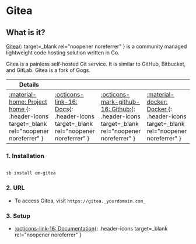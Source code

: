 # Gitea

## What is it?

[Gitea](https://gitea.io/en-us/){: target=_blank rel="noopener noreferrer" } is a community managed lightweight code hosting solution written in Go.

Gitea is a painless self-hosted Git service. It is similar to GitHub, Bitbucket, and GitLab. Gitea is a fork of Gogs.

| Details     |             |             |             |
|-------------|-------------|-------------|-------------|
| [:material-home: Project home ](https://gitea.io/en-us/){: .header-icons target=_blank rel="noopener noreferrer" } | [:octicons-link-16: Docs](https://docs.gitea.io/en-us/){: .header-icons target=_blank rel="noopener noreferrer" } | [:octicons-mark-github-16: Github:](https://github.com/go-gitea/){: .header-icons target=_blank rel="noopener noreferrer" } | [:material-docker: Docker ](https://hub.docker.com/r/gitea/gitea){: .header-icons target=_blank rel="noopener noreferrer" }|

### 1. Installation

``` shell

sb install cm-gitea

```

### 2. URL

- To access Gitea, visit `https://gitea._yourdomain.com_`

### 3. Setup

- [:octicons-link-16: Documentation](https://docs.gitea.io/en-us/){: .header-icons target=_blank rel="noopener noreferrer" }
